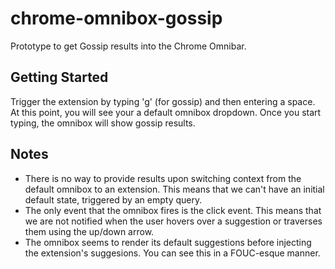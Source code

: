chrome-omnibox-gossip
=====================

Prototype to get Gossip results into the Chrome Omnibar.

Getting Started
---------------

Trigger the extension by typing 'g' (for gossip) and then entering a space. At this point, you will see your a default omnibox dropdown. Once you start typing, the omnibox will show gossip results.

Notes
-----

* There is no way to provide results upon switching context from the default omnibox to an extension. This means that we can't have an initial default state, triggered by an empty query.
* The only event that the omnibox fires is the click event. This means that we are not notified when the user hovers over a suggestion or traverses them using the up/down arrow.
* The omnibox seems to render its default suggestions before injecting the extension's suggesions. You can see this in a FOUC-esque manner.
